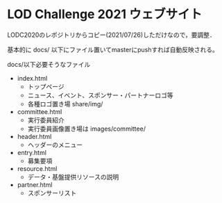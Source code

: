 # LOD Challenge 2021 ウェブサイト

LODC2020のレポジトリからコピー(2021/07/26)しただけなので，要調整．

基本的に docs/ 以下にファイル置いてmasterにpushすれば自動反映される。

docs/以下必要そうなファイル

- index.html
  - トップページ
  - ニュース、イベント、スポンサー・パートナーロゴ等
  - 各種ロゴ置き場 share/img/
- committee.html
  - 実行委員紹介
  - 実行委員画像置き場は images/committee/
- header.html
  - ヘッダーのメニュー
- entry.html
  - 募集要項
- resource.html
  - データ・基盤提供リソースの説明
- partner.html
  - スポンサーリスト
